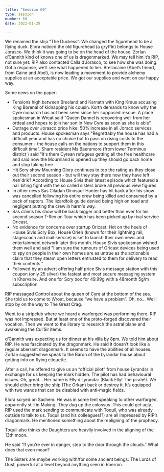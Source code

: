 ```yaml
---
title: "Session 60"
type: session
number: 60
date: 2022-01-29

---
```


We renamed the ship “The Duckess”. We changed the figurehead to be a flying duck. Elora noticed the old figurehead (a gryffin) belongs to House Jorasco. We think it was going to be on the head of the house. Zorlan d’Cannith kind of knows one of us is dragonmarked. We may tell him it’s RIP, not sure yet.
RIP also contacted Calla d’Jorasco, to see how she was doing. Got a response, we’ll see what happened to her.
Brellacaine (Abel’s friend, from Caine and Abel), is now leading a movement to provide alchemy supplies at an acceptable price.
We got our supplies and went on our happy way.

Some news on the paper:
- Tensions high between Breeland and Karnath with King Kraus accusing King Borenal of kidnapping his cousin. Korth demands to know why the Cyre monarch has not been seen since her supposed rescue. A place spokesman in Wroat said "Queen Dannel is recovering well from her ordeal and hopes to join her son in New Cyre as soon as she is able"
- Outrage over Jorasco price hike: 50% increase in all Jorsco services and products. House spokesman says "Regrettably the house has had a difficult year and has no choice but to pass on rising costs to the consumer - the house calls on the nations to support them in this difficult time". Sharn resident Ms Baeramore (from lower Terminus district ) said "it's them Cyrean refugees getting all the free healthcare and said now the Mournland is opened up they should go back home and stop taking free
- Hit Scry show Mourning Glory continues to top the rating as they close out their second season - but will they stay there now they have left Xen'drik? According to House Sivis their latest episode which featured a nail biting fight with the so called sisters broke all previous view figures.
 - In other news Sas Ciladan Dinosaur Hunter has hit back after his show was cancelled following his entire crew being killed and consumed by a pack of raptors. The lizardfolk guide denied being high on toad and negligent putting the crew in harm's way.
 - Sas claims his show will be back bigger and better than ever for his second season T-Rex on Tour which has been picked up by rival service Oricast.
- No evidence for concerns over startup Oricast. Hot on the heels of House Sivis Scry Box, House Orien (known for their lightning rail, stagecoach and mail service) is set to launch their own news and entertainment network later this month. House Sivis spokesman wished them well and said "I am sure the rumours of Oricast devices being used to spy on people in their own homes are as untrue as the actionable claim that they steam open letters entrusted to them for delivery to read their contents." 
 - Followed by an advert offering half price Sivis message station with this coupon (only 25 silver) the fastest and most secure messaging system in Khorvaire.
And one for Scry box for 49.99g with a 48month 5g/m subscription

RIP messaged Control about the queen of Cyre at the bottom of the sea. She told us to come to Wroat, because “we have a problem”. Oh, no… We’ll stop by on the way to The Great Crag.

Went to a stripclub where we heard a warforged was performing there. RIP was not impressed. But at least one of the proto-forged discovered their vocation.
Then we went to the library to research the astral plane and awakening the Cul’Sir items.

d’Cannith was expecting us for dinner at his villa by 8pm. We told him about RIP.
He was fascinated by the dragonmark. He said it doesn’t look like a regular aberrant dragonmark. It seems to have the abilities of all houses.
Zorlan suggested we speak to the Baron of the Lyrandar house about getting info on flying etiquette.

After a call, he offered to give us an “official pilot” from house Lyrandar in exchange for us keeping the mark hidden. The pilot has had behavioural issues. Oh, great… Her name is Elly d’Lyrandar (Black Elly! The pirate!). We should either bring the ship (The Orkan) back or destroy it. It’s equipped with two wands that can be disabled with anti-magic fields.

Elora scryed on Sachem. He was in some tent speaking to other warforged, apparently still in Making. They dug up the colossus. This could get ugly…
RIP used the mark sending to communicate with Toquil, who was already outside to talk to us.
Toquil (and his colleagues!?) are all impressed by RIP’s dragonmark. He mentioned something about the realigning of the prophecy.

Toquil also thinks the Daughters are heavily involved in the aligning of the 13th moon.

He said “If you’re ever in danger, step to the door through the clouds.” What does that even mean?

The Sisters are maybe working with/for some ancient beings: The Lords of Dust, powerful at a level beyond anything seen in Eberron. 